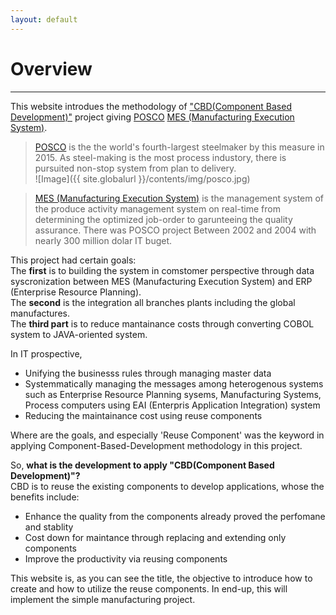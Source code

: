 ```yaml
---
layout: default
---
```

# Overview
---
This website introdues the methodology of ["CBD(Component Based Development)"](http://) project giving [POSCO]() [MES (Manufacturing Execution System)]().<br />

>[POSCO]() is the the world's fourth-largest steelmaker by this measure in 2015. As steel-making is the most process industory, there is pursuited non-stop system from plan to delivery.<br />
![Image]({{ site.globalurl }}/contents/img/posco.jpg)

>[MES (Manufacturing Execution System)]() is the management system of the produce activity management system on real-time from determining the optimized job-order to garunteeing the quality assurance.
There was POSCO project Between 2002 and 2004 with nearly 300 million dolar IT buget.<br />

This project had certain goals: <br />
The **first** is to building the system in comstomer perspective through data syscronization between MES (Manufacturing Execution System) and ERP (Enterprise Resource Planning).<br />
The **second** is the integration all branches plants including the global manufactures.<br />
The **third part** is to reduce mantainance costs through converting COBOL system to JAVA-oriented system.<br />

In IT prospective,
- Unifying the businesss rules through managing master data
- Systemmatically managing the messages among heterogenous systems such as Enterprise Resource Planning sysems, Manufacturing Systems, Process computers using EAI (Enterpris Application Integration) system
- Reducing the maintainance cost using reuse components<br />

Where are the goals, and especially 'Reuse Component' was the keyword in applying Component-Based-Development methodology in this project.<br />

So, **what is the development to apply "CBD(Component Based Development)"?**<br />
CBD is to reuse the existing components to develop applications, whose the benefits include:
- Enhance the quality from the components already proved the perfomane and stablity
- Cost down for maintance through replacing and extending only components
- Improve the productivity via reusing components<br />

This website is, as you can see the title, the objective to introduce how to create and how to utilize the reuse components.
In end-up, this will implement the simple manufacturing project.<br />

